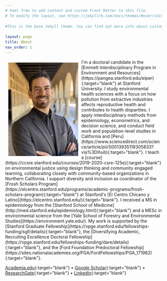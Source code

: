 ```yaml
---
# Feel free to add content and custom Front Matter to this file.
# To modify the layout, see https://jekyllrb.com/docs/themes/#overriding-theme-defaults

#This is the base Jekyll theme. You can find out more info about customizing your Jekyll theme, as well as basic Jekyll usage documentation at [jekyllrb.com](https://jekyllrb.com/)

layout: page
title: About
nav_order: 1
---
```

<img src="/images/profile_photo.jpg" alt="" align="left" width="225" height="300" style="padding: 10px;">
I'm a doctoral candidate in the [Emmett Interdisciplinary Program in Environment and Resources](https://pangea.stanford.edu/eiper){:target="blank"} at Stanford University. I study environmental health sciences with a focus on how pollution from extractive industries affects reproductive health and contributes to health disparities. I apply interdisciplinary methods from epidemiology, econometrics, and decision science, and conduct field work and population-level studies in California and [Peru](https://www.sciencedirect.com/science/article/pii/S0013935119305833?via%3Dihub){:target="blank"}. I teach a [course](https://ccsre.stanford.edu/courses/2019-2020-csre-125e){:target="blank"} on environmental justice using design thinking and community engaged learning, collaborating closely with community-based organizations in Northern California. I support diversity and inclusion as coordinator of the [Frosh Scholars Program](https://elcentro.stanford.edu/programs/academic-programs/frosh-scholars-program){:target="blank"} at Stanford's [El Centro Chicano y Latino](https://elcentro.stanford.edu/){:target="blank"}. I received a MS in epidemiology from the [Stanford School of Medicine](http://med.stanford.edu/epidemiology.html){:target="blank"} and a MESc in environmental science from the [Yale School of Forestry and Environmental Studies](https://environment.yale.edu/). My work is supported by the [Stanford Graduate Fellowship](https://vpge.stanford.edu/fellowships-funding/sgf/details){:target="blank"}, the [Diversifying Academic, Recruiting Excellence Doctoral Fellowship](https://vpge.stanford.edu/fellowships-funding/dare/details){:target="blank"}, and the [Ford Foundation Predoctoral Fellowship](https://sites.nationalacademies.org/PGA/FordFellowships/PGA_171962){:target="blank"}.

[Academia.edu](http://stanford.academia.edu/DavidGonzalez){:target="blank"} • [Google Scholar](https://scholar.google.com/citations?user=I_msswMAAAAJ&hl=en){:target="blank"} • [ResearchGate](https://www.researchgate.net/profile/David_Gonzalez38){:target="blank"} • [LinkedIn](https://www.linkedin.com/in/davidjxgonzalez){:target="blank"}
